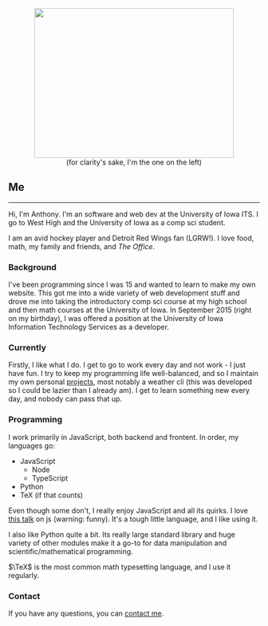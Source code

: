 <center><img src='https://dl.dropbox.com/s/apzqgr25t43yzcc/Photo%20Feb%2025%2C%207%2050%2032%20PM.jpg?dl=0' style='height: 300px; width: 400px' class='img-round'/></center>
<center>(for clarity's sake, I'm the one on the left)</center>

## Me
-----
Hi, I'm Anthony. I'm an software and web dev at the University of Iowa ITS. I go to West High and the University of Iowa as a comp sci student.

I am an avid hockey player and Detroit Red Wings fan (LGRW!). I love food, math, my family and friends, and *The Office*.

### Background
I've been programming since I was 15 and wanted to learn to make my own website. This got me into a wide variety of web development stuff and drove me into taking the introductory comp sci course at my high school and then math courses at the University of Iowa. In September 2015 (right on my birthday), I was offered a position at the University of Iowa Information Technology Services as a developer.

### Currently
Firstly, I like what I do. I get to go to work every day and not work - I just have fun. I try to keep my programming life well-balanced, and so I maintain my own personal [projects](http://apizzimenti.com/#/projects), most notably a weather cli (this was developed so I could be lazier than I already am). I get to learn something new every day, and nobody can pass that up.

### Programming
I work primarily in JavaScript, both backend and frontent. In order, my languages go:

* JavaScript
    * Node
    * TypeScript
* Python
* TeX (if that counts)

Even though some don't, I really enjoy JavaScript and all its quirks. I love [this talk](https://www.destroyallsoftware.com/talks/wat) on js (warning: funny). It's a tough little language, and I like using it.

I also like Python quite a bit. Its really large standard library and huge variety of other modules make it a go-to for data manipulation and scientific/mathematical programming.

$\TeX$ is the most common math typesetting language, and I use it regularly.

### Contact
If you have any questions, you can [contact me](http://apizzimenti.com/#/contact).